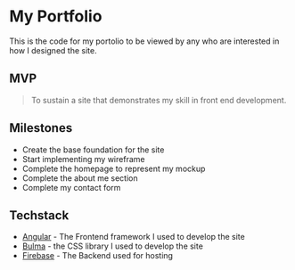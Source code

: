 # My Portfolio
This is the code for my portolio to be viewed by any who are interested in how I designed the site.

## MVP
> To sustain a site that demonstrates my skill in front end development.

## Milestones
- Create the base foundation for the site
- Start implementing my wireframe
- Complete the homepage to represent my mockup
- Complete the about me section
- Complete my contact form

## Techstack
* [Angular] - The Frontend framework I used to develop the site
* [Bulma] - the CSS library I used to develop the site
* [Firebase] - The Backend used for hosting 

[Angular]: <https://angular.io/>
[Bulma]: <https://bulma.io/>
[Firebase]: <https://firebase.google.com/?gclid=Cj0KCQiA2sqOBhCGARIsAPuPK0jFQYsdHMvLs1I-bzs16VzVv7pQvR8ZSqKlcsfLp1fuEJzy-UNYabYaArKiEALw_wcB&gclsrc=aw.ds>
